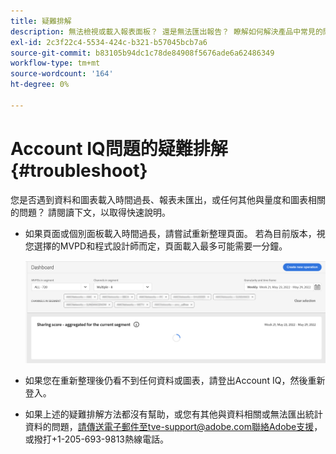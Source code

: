 ```yaml
---
title: 疑難排解
description: 無法檢視或載入報表面板？ 還是無法匯出報告？ 瞭解如何解決產品中常見的問題。
exl-id: 2c3f22c4-5534-424c-b321-b57045bcb7a6
source-git-commit: b83105b94dc1c78de84908f5676ade6a62486349
workflow-type: tm+mt
source-wordcount: '164'
ht-degree: 0%

---
```


# Account IQ問題的疑難排解 {#troubleshoot}

您是否遇到資料和圖表載入時間過長、報表未匯出，或任何其他與量度和圖表相關的問題？ 請閱讀下文，以取得快速說明。

* 如果頁面或個別面板載入時間過長，請嘗試重新整理頁面。 若為目前版本，視您選擇的MVPD和程式設計師而定，頁面載入最多可能需要一分鐘。

   ![](assets/troubleshoot.png)

* 如果您在重新整理後仍看不到任何資料或圖表，請登出Account IQ，然後重新登入。

* 如果上述的疑難排解方法都沒有幫助，或您有其他與資料相關或無法匯出統計資料的問題，請傳送電子郵件至tve-support@adobe.com聯絡Adobe支援，或撥打+1-205-693-9813熱線電話。
